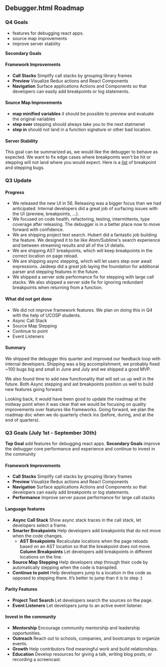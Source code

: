 ## Debugger.html Roadmap

### Q4 Goals


* features for debugging react apps.
* source map improvements
* improve server stability

**Secondary Goals**

#### Framework Improvements

* **Call Stacks** Simplify call stacks by grouping library frames
* **Preview**  Visualize Redux actions and React Components
* **Navigation** Surface applications Actions and Components so that developers can easily add breakpoints or log statements.

#### Source Map Improvements

* **map minified variables** it should be possible to preview and evaluate the original variables
* **step over** stepping should always take you to the next statmenet
* **step in** should not land in a function signature or other bad location.

#### Server Stability

This goal can be summarized as, we would like the debugger to behave as expected. We want to fix edge cases where breakpoints won't be hit or stepping will not land where you would expect. Here is a [list][bpbugs] of breakpoint and stepping bugs.

### Q3 Update

#### Progress

* We released the new UI in 56. Releasing was a bigger focus than we had anticipated. Internal developers did a great job of surfacing issues with the UI (preview, breakpoints, ...).
* We focused on code health, refactoring, testing, intermittents, type coverage after releasing. The debugger is in a better place now to move forward with confidence.
* We are shipping project text search. Hubert did a fantastic job building the feature. We designed it to be like Atom/Sublime's search experience and between streaming results and all of the UI details.
* We are shipping AST breakpoints, which will keep breakpoints in the correct location on page reload.
* We are shipping async stepping, which will let users step over await expressions. Jaideep did a great job laying the foundation for additional parser and stepping features in the future.
* We shipped a server side performance fix for stepping with large call stacks. We also shipped a server side fix for ignoring redundant breakpoints when returning from a function.

#### What did not get done

* We did not improve framework features. We plan on doing this in Q4 with the help of UCOSP students.
* Async Call Stack
* Source Map Stepping
* Continue to point
* Event Listeners

#### Summary

We shipped the debugger this quarter and improved our feedback loop with internal developers.
Shipping was a big accomplishment, we probably fixed ~100 bugs big and small in June and July and we
shipped a good MVP.

We also found time to add new functionality that will set us up well in the future. Both Async stepping and ast breakpoints position us well to build new features going forward.

Looking back, it would have been good to update the roadmap at the midway point when it was
clear that we would be focusing on quality improvements over features like frameworks. Going forward,
we plan the roadmap doc when we do quarterly check ins (before, during, and at the end of quarters).



### Q3 Goals (July 1st - September 30th)

**Top Goal**  add features for debugging react apps.
**Secondary Goals** improve the debugger core performance and experience and continue to invest in the community

#### Framework Improvements

* **Call Stacks** Simplify call stacks by grouping library frames
* **Preview**  Visualize Redux actions and React Components
* **Navigation** Surface applications Actions and Components so that developers can easily add breakpoints or log statements.
* **Performance** Improve server pause performance for large call stacks

#### Language features

* **Async Call Stack** Show async stack traces in the call stack, let developers select a frame.
* **Smarter Breakpoints** Help developers add breakpoints that do not move when the code changes.
	* **AST Breakpoints** Recalculate locations when the page reloads based on an AST location so that the breakpoint does not move. **Column Breakpoints** Let developers add breakpoints in different locations on the line.
* **Source Map Stepping** Help developers step through their code by automatically stepping when the code is transpiled.
* **Continue to point** Help developers jump to a location in the code as opposed to stepping there. It’s better to jump than it is to step :)

#### Parity Features

* **Project Text Search** Let developers search the sources on the page.
* **Event Listeners** Let developers jump to an active event listener.

#### Invest in the community

* **Mentorship** Encourage community mentorship and leadership opportunities.
* **Outreach** Reach out to schools, companies, and bootcamps to organize events.
* **Growth** Help contributors find meaningful work and build relationships.
* **Education** Develop resources for giving a talk, writing blog posts, or recording a screencast.


[bpbugs]: https://docs.google.com/spreadsheets/d/1BES8bxJBf2GGHpQ4rZ68kOfFwZl5NJC8zqFRMKZ3iXE/edit?usp=sharing
